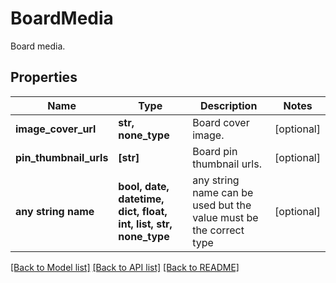 # BoardMedia

Board media.

## Properties
Name | Type | Description | Notes
------------ | ------------- | ------------- | -------------
**image_cover_url** | **str, none_type** | Board cover image. | [optional] 
**pin_thumbnail_urls** | **[str]** | Board pin thumbnail urls. | [optional] 
**any string name** | **bool, date, datetime, dict, float, int, list, str, none_type** | any string name can be used but the value must be the correct type | [optional]

[[Back to Model list]](../README.md#documentation-for-models) [[Back to API list]](../README.md#documentation-for-api-endpoints) [[Back to README]](../README.md)


